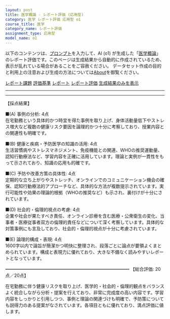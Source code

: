 ```yaml
---
layout: post
title: 医学概論 - レポート評価 (応用型)
category: 医学 レポート評価 応用型 o1
course_title: 医学
category_name: レポート評価
assignment_type: 応用型
model_name: o1
---
```


以下のコンテンツは、[プロンプト](https://github.com/takedatoshiyuki/synthetic_assignments/tree/main/generated/医学/o1/prompt_レポート評価-応用型.md)を入力して、AI (o1) が生成した「[医学概論](/contents/医学/)」のレポート評価です。このページは生成結果から自動的に作成されているため、表示が乱れている場合があることをご容赦ください。
データセット作成の目的と利用上の注意および生成の方法については[About](/About)を御覧ください。

[レポート課題](../レポート課題-応用型)
[評価基準](../評価基準-応用型)
[レポート](../レポート-応用型)
[レポート評価](../レポート評価-応用型)
[生成結果のみを表示](https://github.com/takedatoshiyuki/synthetic_assignments/tree/main/generated/医学/o1/レポート評価-応用型.md)
  

***
***
  
【採点結果】

■(A) 事例の分析: 4点  
在宅勤務という具体的かつ時宜を得た事例を取り上げ、身体活動量低下やストレス増大など複数の健康リスク要因を論理的かつ十分に考察しており、授業内容との関連性も明確です。

■(B) 健康と疾病・予防医学の知識の活用: 4点  
生活習慣病やストレスマネジメント、免疫機能との関連、WHOの推奨運動量、認知行動療法など、学習内容を正確に活用しています。理論と実例が一貫性をもって示されており、知識の応用も的確です。

■(C) 予防や改善方策の具体性: 4点  
定期的な立ち上がりやストレッチ、オンラインでのコミュニケーション機会の確保、認知行動療法的アプローチなど、具体的な方法が複数提示されています。実行可能性や効果の理論的根拠（WHOの推奨など）も示され、裏付けが十分にされています。

■(D) 社会的・倫理的視点の考慮: 4点  
企業や社会が果たすべき責任、オンライン診療を含む医療・公衆衛生の変化、当事者・医療従事者双方の倫理的責任などについて深く考察しています。具体的な対策事例にも言及しており、社会的・倫理的視点が十分に考慮されています。

■(E) 論理的構成・表現: 4点  
1600字以内で論旨が簡潔かつ明快に整理され、段落ごとに論点が要領よくまとめられています。構成と表現力に優れており、大きな不備なく読みやすいレポートとなっています。

━━━━━━━━━━━━━━━━━━━━━━━━━━━━
【総合評価: 20点／20点】

在宅勤務に伴う健康リスクを取り上げ、医学的・社会的・倫理的観点をバランスよく統合しながら分析・提案を行えており、非常に完成度の高い内容です。学習内容をしっかりと引用しつつ、事例と理論の関連づけも明確で、予防策についても説得力のある提案がなされています。各項目ともに優れており、満点評価に値します。
